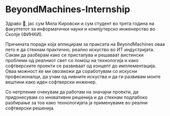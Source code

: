# BeyondMachines-Internship

Здраво 👋, јас сум Мила Кировски и сум студент во трета година на факултетот за 
информатички науки и компјутерско инженерство во Скопје (ФИНКИ).

Причината поради која аплицирам за праксата на BeyondMachines оваа лето е да стекнам практично, реално искуство во ИТ индустријата. Сакам да разберам како се пристапува и решаваат вистински проблеми од реалниот свет со помош на технологија и како софтверските проекти се развиваат од концепт до имплементација. Оваа можност ќе ми овозможи да соработувам со искусни професионалци, да учам од нивните искуства и да ги развивам моите вештини како иден софтверски инженер.

Со нетрпение очекувам да работам на значајни проекти, да придонесувам со иновативни решенија и да стекнам подлабоко разбирање за тоа како технологијата ја применуваме во реални софтверски решенија.
